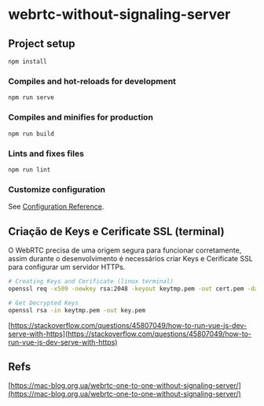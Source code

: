 # webrtc-without-signaling-server

## Project setup
```
npm install
```

### Compiles and hot-reloads for development
```
npm run serve
```

### Compiles and minifies for production
```
npm run build
```

### Lints and fixes files
```
npm run lint
```

### Customize configuration
See [Configuration Reference](https://cli.vuejs.org/config/).

## Criação de Keys e Cerificate SSL (terminal)

O WebRTC precisa de uma origem segura para funcionar corretamente, assim durante o desenvolvimento é necessários criar Keys e Cerificate SSL para configurar um servidor HTTPs.

```sh
# Creating Keys and Cerificate (linux terminal)
openssl req -x509 -newkey rsa:2048 -keyout keytmp.pem -out cert.pem -days 365

# Get Decrypted Keys
openssl rsa -in keytmp.pem -out key.pem
```

[https://stackoverflow.com/questions/45807049/how-to-run-vue-js-dev-serve-with-https](https://stackoverflow.com/questions/45807049/how-to-run-vue-js-dev-serve-with-https)

## Refs

[https://mac-blog.org.ua/webrtc-one-to-one-without-signaling-server/](https://mac-blog.org.ua/webrtc-one-to-one-without-signaling-server/)
